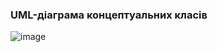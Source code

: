 ### UML-діаграма концептуальних класів
![image](https://user-images.githubusercontent.com/91195065/194437116-abccddfd-6b05-4eb6-960c-8cdafce4319f.png)

